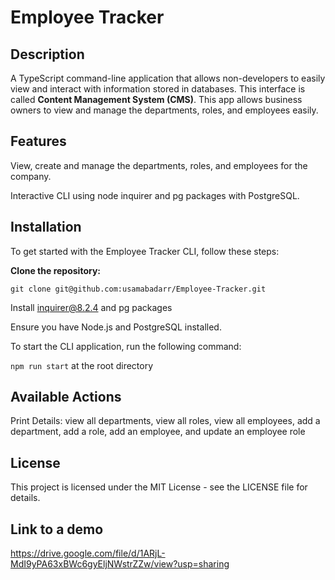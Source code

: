 # Employee Tracker
## Description
A TypeScript command-line application that allows non-developers to easily view and interact with information stored in databases. This interface is called **Content Management System (CMS)**. This app allows business owners to view and manage the departments, roles, and employees easily.

## Features
View, create and manage the departments, roles, and employees for the company.

Interactive CLI using node inquirer and pg packages with PostgreSQL.

## Installation
To get started with the Employee Tracker CLI, follow these steps:

**Clone the repository:**

`git clone git@github.com:usamabadarr/Employee-Tracker.git`

Install inquirer@8.2.4 and pg packages

Ensure you have Node.js and PostgreSQL installed.

To start the CLI application, run the following command:

``npm run start`` at the root directory

## Available Actions
Print Details: view all departments, view all roles, view all employees, add a department, add a role, add an employee, and update an employee role

## License
This project is licensed under the MIT License - see the LICENSE file for details.

## Link to a demo
https://drive.google.com/file/d/1ARjL-MdI9yPA63xBWc6gyEljNWstrZZw/view?usp=sharing